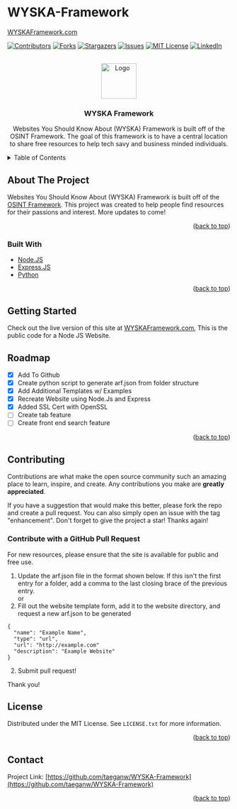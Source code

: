 # WYSKA-Framework
[WYSKAFramework.com](https://wyskaframework.com)
<div id="top"></div>

<!-- PROJECT SHIELDS -->
<!--
*** I'm using markdown "reference style" links for readability.
*** Reference links are enclosed in brackets [ ] instead of parentheses ( ).
*** See the bottom of this document for the declaration of the reference variables
*** for contributors-url, forks-url, etc. This is an optional, concise syntax you may use.
*** https://www.markdownguide.org/basic-syntax/#reference-style-links
-->
[![Contributors][contributors-shield]][contributors-url]
[![Forks][forks-shield]][forks-url]
[![Stargazers][stars-shield]][stars-url]
[![Issues][issues-shield]][issues-url]
[![MIT License][license-shield]][license-url]
[![LinkedIn][linkedin-shield]][linkedin-url]


<!-- PROJECT LOGO -->
<br />
<div align="center">
 <a href="https://github.com/taeganw/WYSKA-Framework">
   <img src="public/favicon.ico" alt="Logo" width="80" height="80">
 </a><h3 align="center">WYSKA Framework</h3>

  <p align="center">
Websites You Should Know About (WYSKA) Framework is built off of the OSINT Framework. The goal of this framework is to have a central location to share free resources to help tech savy and business minded individuals.     <br />
  </p>
</div>



<!-- TABLE OF CONTENTS -->
<details>
  <summary>Table of Contents</summary>
  <ol>
    <li>
      <a href="#about-the-project">About The Project</a>
      <ul>
        <li><a href="#built-with">Built With</a></li>
      </ul>
    </li>
    <li>
      <a href="#getting-started">Getting Started</a>
    </li>
    <li><a href="#contributing">Contributing</a></li>
    <li><a href="#license">License</a></li>
    <li><a href="#contact">Contact</a></li>
    <li><a href="#acknowledgments">Acknowledgments</a></li>
  </ol>
</details>



<!-- ABOUT THE PROJECT -->
## About The Project
Websites You Should Know About (WYSKA) Framework is built off of the [OSINT Framework](https://github.com/lockfale/osint-framework). This project was created to help people find resources for their passions and interest. More updates to come!

<p align="right">(<a href="#top">back to top</a>)</p>



### Built With

<!-- * [Next.js](https://nextjs.org/) -->
<!-- * [React.js](https://reactjs.org/) -->
<!-- * [Vue.js](https://vuejs.org/) -->
<!-- * [Angular](https://angular.io/) -->
<!-- * [Svelte](https://svelte.dev/) -->
<!-- * [Laravel](https://laravel.com) -->
<!-- * [Bootstrap](https://getbootstrap.com) -->
<!-- * [JQuery](https://jquery.com) -->
* [Node.JS](https://nodejs.org/en/)
* [Express.JS](https://expressjs.com)
* [Python](https://www.python.org/)
<p align="right">(<a href="#top">back to top</a>)</p>



<!-- GETTING STARTED -->
## Getting Started

Check out the live version of this site at [WYSKAFramework.com](https://wyskaframework.com), This is the public code for a Node JS Website. 



<!-- ROADMAP -->
## Roadmap

- [x] Add To Github
- [x] Create python script to generate arf.json from folder structure
- [x] Add Additional Templates w/ Examples
- [x] Recreate Website using Node.Js and Express
- [x] Added SSL Cert with OpenSSL
- [ ] Create tab feature
- [ ] Create front end search feature

<p align="right">(<a href="#readme-top">back to top</a>)</p>



<!-- CONTRIBUTING -->
## Contributing

Contributions are what make the open source community such an amazing place to learn, inspire, and create. Any contributions you make are **greatly appreciated**.

If you have a suggestion that would make this better, please fork the repo and create a pull request. You can also simply open an issue with the tag "enhancement".
Don't forget to give the project a star! Thanks again!

### Contribute with a GitHub Pull Request
For new resources, please ensure that the site is available for public and free use.
<ol start="1">
  <li>Update the arf.json file in the format shown below. If this isn't the first entry for a folder, add a comma to the last closing brace of the previous entry.</li>
  or 
  <li>Fill out the website template form, add it to the website directory, and request a new arf.json to be generated</li>
</ol>

```
{
  "name": "Example Name",
  "type": "url",
  "url": "http://example.com"
  "description": "Example Website"
}
```

<ol start="2">
  <li>Submit pull request!</li>
</ol>

Thank you!

<!-- LICENSE -->
## License

Distributed under the MIT License. See `LICENSE.txt` for more information.

<p align="right">(<a href="#readme-top">back to top</a>)</p>

<!-- CONTACT -->
## Contact

Project Link: [https://github.com/taeganw/WYSKA-Framework](https://github.com/taeganw/WYSKA-Framework)

<p align="right">(<a href="#top">back to top</a>)</p>


<!-- MARKDOWN LINKS & IMAGES -->
<!-- https://www.markdownguide.org/basic-syntax/#reference-style-links -->
[contributors-shield]: https://img.shields.io/github/contributors/taeganw/WYSKA-Framework.svg?style=for-the-badge
[contributors-url]: https://github.com/taeganw/WYSKA-Framework/graphs/contributors
[forks-shield]: https://img.shields.io/github/forks/taeganw/WYSKA-Framework.svg?style=for-the-badge
[forks-url]: https://github.com/taeganw/WYSKA-Framework/network/members
[stars-shield]: https://img.shields.io/github/stars/taeganw/WYSKA-Framework.svg?style=for-the-badge
[stars-url]: https://github.com/taeganw/WYSKA-Framework/stargazers
[issues-shield]: https://img.shields.io/github/issues/taeganw/WYSKA-Framework.svg?style=for-the-badge
[issues-url]: https://github.com/taeganw/WYSKA-Framework/issues
[license-shield]: https://img.shields.io/github/license/taeganw/WYSKA-Framework.svg?style=for-the-badge
[license-url]: https://github.com/taeganw/WYSKA-Framework/blob/master/LICENSE.txt
[linkedin-shield]: https://img.shields.io/badge/-LinkedIn-black.svg?style=for-the-badge&logo=linkedin&colorB=555
[linkedin-url]: https://linkedin.com/in/taegan-w-b17b7a91
